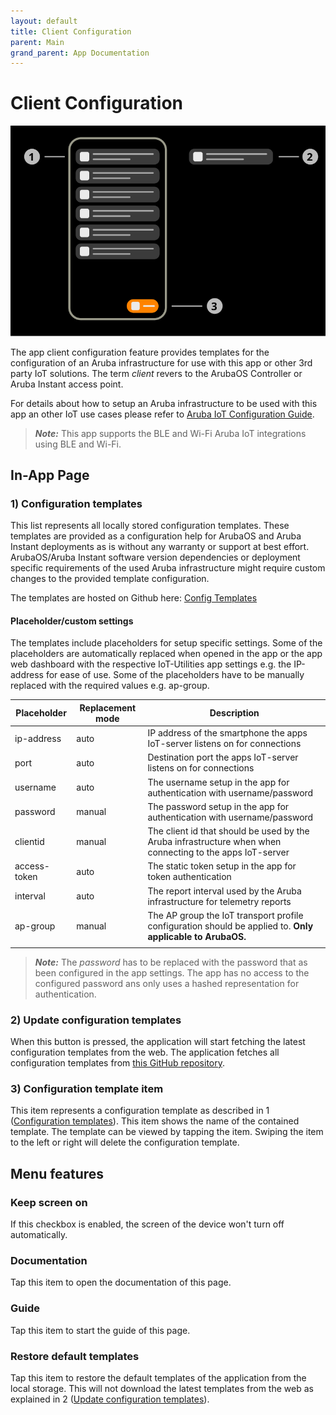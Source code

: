 ```yaml
---
layout: default
title: Client Configuration
parent: Main
grand_parent: App Documentation
---
```


# Client Configuration

![Client Configuration Scheme](../images/app_client_configuration.svg)

The app client configuration feature provides templates for the configuration of an Aruba infrastructure for use with this app or other 3rd party IoT solutions. The term _client_ revers to the ArubaOS Controller or Aruba Instant access point.

For details about how to setup an Aruba infrastructure to be used with this app an other IoT use cases please refer to [Aruba IoT Configuration Guide](../aruba/aruba_iot_configuration_guide.md).

> **_Note:_** This app supports the BLE and Wi-Fi Aruba IoT integrations using BLE and Wi-Fi.

## In-App Page

### 1) Configuration templates

This list represents all locally stored configuration templates. These templates are provided as a configuration help for ArubaOS and Aruba Instant deployments as is without any warranty or support at best effort. ArubaOS/Aruba Instant software version dependencies or deployment specific requirements of the used Aruba infrastructure might require custom changes to the provided template configuration.

The templates are hosted on Github here: [Config Templates](https://github.com/FluegelsApps/iot-utilities/tree/main/ConfigTemplates)

#### Placeholder/custom settings

The templates include placeholders for setup specific settings. Some of the placeholders are automatically replaced when opened in the app or the app web dashboard with the respective IoT-Utilities app settings e.g. the IP-address for ease of use. Some of the placeholders have to be manually replaced with the required values e.g. ap-group.

|Placeholder|Replacement mode|Description|
|-|-|-|
|ip-address|auto|IP address of the smartphone the apps IoT-server listens on for connections|
|port|auto|Destination port the apps IoT-server listens on for connections|
|username|auto|The username setup in the app for authentication with username/password|
|password|manual|The password setup in the app for authentication with username/password|
|clientid|manual|The client id that should be used by the Aruba infrastructure when when connecting to the apps IoT-server|
|access-token|auto|The static token setup in the app for token authentication|
|interval|auto|The report interval used by the Aruba infrastructure for telemetry reports|
|ap-group|manual|The AP group the IoT transport profile configuration should be applied to. **Only applicable to ArubaOS.**|  
| | |  

> **_Note:_** The _password_ has to be replaced with the password that as been configured in the app settings. The app has no access to the configured password ans only uses a hashed representation for authentication.

### 2) Update configuration templates

When this button is pressed, the application will start fetching the latest configuration templates from the web. The application fetches all configuration templates from [this GitHub repository](https://github.com/FluegelsApps/iot-utilities).

### 3) Configuration template item

This item represents a configuration template as described in 1 ([Configuration templates](#1-configuration-templates)). This item shows the name of the contained template. The template can be viewed by tapping the item. Swiping the item to the left or right will delete the configuration template.

## Menu features

### Keep screen on

If this checkbox is enabled, the screen of the device won't turn off automatically.

### Documentation

Tap this item to open the documentation of this page.

### Guide

Tap this item to start the guide of this page.

### Restore default templates

Tap this item to restore the default templates of the application from the local storage. This will not download the latest templates from the web as explained in 2 ([Update configuration templates](#2-update-configuration-templates)).